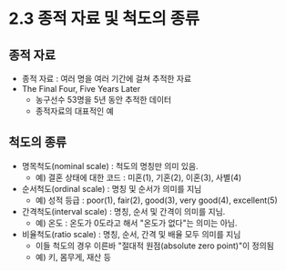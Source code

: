 # 2.3 종적 자료 및 척도의 종류
## 종적 자료
- 종적 자료 : 여러 명을 여러 기간에 걸쳐 추적한 자료
- The Final Four, Five Years Later
    - 농구선수 53명을 5년 동안 추적한 데이터
    - 종적자료의 대표적인 예
## 척도의 종류
- 명목척도(nominal scale) : 척도의 명칭만 의미 있음.
    - 예) 결혼 상태에 대한 코드 : 미혼(1), 기혼(2), 이혼(3), 사별(4)
- 순서척도(ordinal scale) : 명칭 및 순서가 의미를 지님
    - 예) 성적 등급 : poor(1), fair(2), good(3), very good(4), excellent(5)
- 간격척도(interval scale) : 명칭, 순서 및 간격이 의미를 지님.
    - 예) 온도 : 온도가 0도라고 해서 "온도가 없다"는 의미는 아님.
- 비율척도(ratio scale) : 명칭, 순서, 간격 및 배율 모두 의미를 지님
    - 이들 척도의 경우 이른바 "절대적 원점(absolute zero point)"이 정의됨
    - 예) 키, 몸무게, 재산 등

